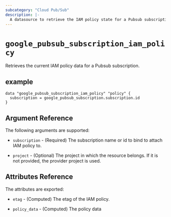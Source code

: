 ```yaml
---
subcategory: "Cloud Pub/Sub"
description: |-
  A datasource to retrieve the IAM policy state for a Pubsub subscription.
---
```



# `google_pubsub_subscription_iam_policy`
Retrieves the current IAM policy data for a Pubsub subscription.

## example

```hcl
data "google_pubsub_subscription_iam_policy" "policy" {
  subscription = google_pubsub_subscription.subscription.id
}
```

## Argument Reference

The following arguments are supported:

* `subscription` - (Required) The subscription name or id to bind to attach IAM policy to.

* `project` - (Optional) The project in which the resource belongs. If it
    is not provided, the provider project is used.

## Attributes Reference

The attributes are exported:

* `etag` - (Computed) The etag of the IAM policy.

* `policy_data` - (Computed) The policy data
